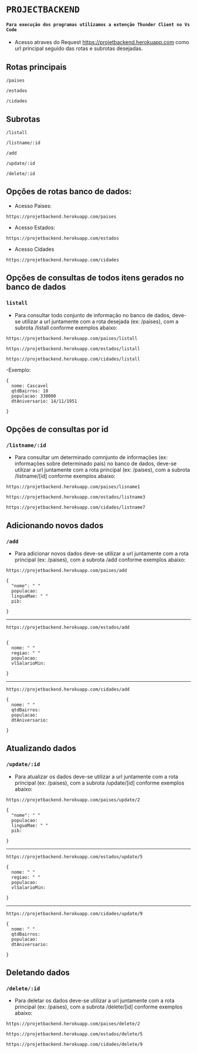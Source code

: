 # `PROJECTBACKEND`

#### `Para execução dos programas utilizamos a extenção Thunder Client no Vs Code`


- Acesso atraves do Request https://projetbackend.herokuapp.com como url principal seguido das rotas e subrotas desejadas.

## Rotas principais

```
/paises
```

```
/estados
```

```
/cidades
```

## Subrotas

```
/listall
```

```
/listname/:id
```

```
/add
```

```
/update/:id
```

```
/delete/:id
```


## Opções de rotas banco de dados:
- Acesso Paises: 
 ``` 
 https://projetbackend.herokuapp.com/paises 
 ```
- Acesso Estados:
 ```
 https://projetbackend.herokuapp.com/estados 
 ```
- Acesso Cidades
 ```
 https://projetbackend.herokuapp.com/cidades 
 ```

## Opções de consultas de todos itens gerados no banco de dados
### ``listall``

- Para consultar todo conjunto de informação no banco de dados, deve-se utilizar a url juntamente com a rota desejada (ex: /paises), com a subrota /listall conforme exemplos abaixo:

```
https://projetbackend.herokuapp.com/paises/listall 
```

```
https://projetbackend.herokuapp.com/estados/listall
```

```
https://projetbackend.herokuapp.com/cidades/listall 
```

-Exemplo:
```
{ 
  nome: Cascavel
  qtdBairros: 18
  populacao: 330000
  dtAniversario: 14/11/1951 

}
```


## Opções de consultas por id
### ``/listname/:id``

- Para consultar um determinado comnjunto de informações (ex: informações sobre determinado pais) no banco de dados, deve-se utilizar a url juntamente com a rota principal (ex: /paises), com a subrota /listname/[id] conforme exemplos abaixo:

```
https://projetbackend.herokuapp.com/paises/lisname1
```

```
https://projetbackend.herokuapp.com/estados/listname3
```

```
https://projetbackend.herokuapp.com/cidades/listname7
```


## Adicionando novos dados
### ``/add``

- Para adicionar novos dados deve-se utilizar a url juntamente com a rota principal (ex: /paises), com a subrota /add conforme exemplos abaixo:

```
https://projetbackend.herokuapp.com/paises/add
```

```
{ 
  "nome": " "
  populacao: 
  linguaMae: " "
  pib:  

}
```

--------------------------------------------------


```
https://projetbackend.herokuapp.com/estados/add
```

```

{ 
  nome: " "
  regiao: " "
  populacao: 
  vlSalarioMin:  

}
```

--------------------------------------------------

```
https://projetbackend.herokuapp.com/cidades/add
```

```
{ 
  nome: " " 
  qtdBairros: 
  populacao: 
  dtAniversario:  

}
```


## Atualizando dados
### ``/update/:id``

- Para atualizar os dados deve-se utilizar a url juntamente com a rota principal (ex: /paises), com a subrota /update/[id] conforme exemplos abaixo:

```
https://projetbackend.herokuapp.com/paises/update/2
```

```
{ 
  "nome": " "
  populacao: 
  linguaMae: " "
  pib:  

}
```

--------------------------------------------------


```
https://projetbackend.herokuapp.com/estados/update/5
```

```
{ 
  nome: " "
  regiao: " "
  populacao: 
  vlSalarioMin:  

}
```

-------------------------------------------------


```
https://projetbackend.herokuapp.com/cidades/update/9
```

```
{ 
  nome: " " 
  qtdBairros: 
  populacao: 
  dtAniversario:  

}
```



## Deletando dados
### ``/delete/:id``

- Para deletar os dados deve-se utilizar a url juntamente com a rota principal (ex: /paises), com a subrota /delete/[id] conforme exemplos abaixo:

```
https://projetbackend.herokuapp.com/paises/delete/2
```

```
https://projetbackend.herokuapp.com/estados/delete/5
```

```
https://projetbackend.herokuapp.com/cidades/delete/9
```
